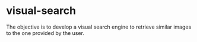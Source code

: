 # visual-search
The objective is to develop a visual search engine to retrieve similar images to the one provided by the user.
